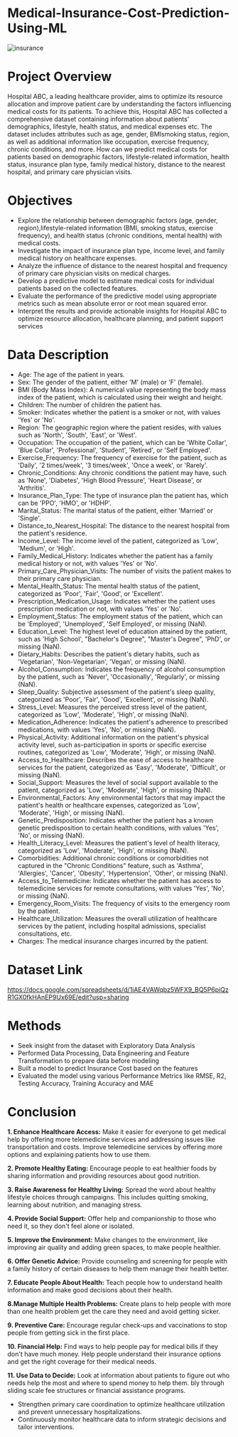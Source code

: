 # Medical-Insurance-Cost-Prediction-Using-ML

![insurance](https://github.com/badarunnisats/Medical-Insurance-Cost-Prediction-Using-ML/assets/109198401/9563997d-0273-4930-9e36-341a69d0d4cd)

# Project Overview

Hospital ABC, a leading healthcare provider, aims to optimize its resource allocation and improve patient care by understanding the factors influencing medical costs for its patients. To achieve this, Hospital 
ABC has collected a comprehensive dataset containing information about patients' demographics, lifestyle, health status, and medical expenses etc. The dataset includes attributes   such as age, gender, BMIsmoking 
status, region, as well as additional information like occupation, exercise frequency, chronic conditions, and more. How can we predict medical costs for patients based on demographic factors, lifestyle-related
information, health status, insurance plan type, family medical history, distance to the nearest hospital, and primary care physician visits.

# Objectives

 - Explore the relationship between demographic factors (age, gender, region),lifestyle-related information (BMI, smoking status, exercise frequency), and health status (chronic conditions, mental health) with 
   medical costs.
- Investigate the impact of insurance plan type, income level, and family medical history on healthcare expenses.
- Analyze the influence of distance to the nearest hospital and frequency of primary care physician visits on medical charges.
- Develop a predictive model to estimate medical costs for individual patients based on the collected features.
- Evaluate the performance of the predictive model using appropriate metrics such as mean absolute error or root mean squared error.
- Interpret the results and provide actionable insights for Hospital ABC to optimize resource allocation, healthcare planning, and patient support services

# Data Description

 - Age: The age of the patient in years.
 - Sex: The gender of the patient, either 'M' (male) or 'F' (female).
 - BMI (Body Mass Index): A numerical value representing the body mass index of the patient, which is calculated using their weight and height.
- Children: The number of children the patient has.
- Smoker: Indicates whether the patient is a smoker or not, with values 'Yes' or 'No'.
- Region: The geographic region where the patient resides, with values such as 'North', 'South', 'East', or 'West'.
- Occupation: The occupation of the patient, which can be 'White Collar', 'Blue Collar', 'Professional', 'Student', 'Retired', or 'Self Employed'.
- Exercise_Frequency: The frequency of exercise for the patient, such as 'Daily', '2 times/week', '3 times/week', 'Once a week', or 'Rarely'.
- Chronic_Conditions: Any chronic conditions the patient may have, such as 'None', 'Diabetes', 'High Blood Pressure', 'Heart Disease', or 'Arthritis'.
- Insurance_Plan_Type: The type of insurance plan the patient has, which can be 'PPO', 'HMO', or 'HDHP'.
- Marital_Status: The marital status of the patient, either 'Married' or 'Single'.
- Distance_to_Nearest_Hospital: The distance to the nearest hospital from the patient's residence.
- Income_Level: The income level of the patient, categorized as 'Low', 'Medium', or 'High'.
- Family_Medical_History: Indicates whether the patient has a family medical history or not, with values 'Yes' or 'No'.
- Primary_Care_Physician_Visits: The number of visits the patient makes to their primary care physician.
- Mental_Health_Status: The mental health status of the patient, categorized as 'Poor', 'Fair', 'Good', or 'Excellent'.
- Prescription_Medication_Usage: Indicates whether the patient uses prescription medication or not, with values 'Yes' or 'No'.
- Employment_Status: The employment status of the patient, which can be 'Employed', 'Unemployed', 'Self Employed', or missing (NaN).
- Education_Level: The highest level of education attained by the patient, such as 'High School', "Bachelor's Degree", "Master's Degree", 'PhD', or missing (NaN).
- Dietary_Habits: Describes the patient's dietary habits, such as 'Vegetarian', 'Non-Vegetarian', 'Vegan', or missing (NaN).
- Alcohol_Consumption: Indicates the frequency of alcohol consumption by the patient, such as 'Never', 'Occasionally', 'Regularly', or missing (NaN).
- Sleep_Quality: Subjective assessment of the patient's sleep quality, categorized as 'Poor', 'Fair', 'Good', 'Excellent', or missing (NaN).
- Stress_Level: Measures the perceived stress level of the patient, categorized as 'Low', 'Moderate', 'High', or missing (NaN).
- Medication_Adherence: Indicates the patient's adherence to prescribed medications, with values 'Yes', 'No', or missing (NaN).
- Physical_Activity: Additional information on the patient's physical activity level, such as-participation in sports or specific exercise routines, categorized as 'Low', 'Moderate', 'High', or missing (NaN).
- Access_to_Healthcare: Describes the ease of access to healthcare services for the patient, categorized as 'Easy', 'Moderate', 'Difficult', or missing (NaN).
- Social_Support: Measures the level of social support available to the patient, categorized as 'Low', 'Moderate', 'High', or missing (NaN).
- Environmental_Factors: Any environmental factors that may impact the patient's health or healthcare expenses, categorized as 'Low', 'Moderate', 'High', or missing (NaN).
- Genetic_Predisposition: Indicates whether the patient has a known genetic predisposition to certain health conditions, with values 'Yes', 'No', or missing (NaN).
- Health_Literacy_Level: Measures the patient's level of health literacy, categorized as 'Low', 'Moderate', 'High', or missing (NaN).
- Comorbidities: Additional chronic conditions or comorbidities not captured in the "Chronic Conditions" feature, such as 'Asthma', 'Allergies', 'Cancer', 'Obesity', 'Hypertension', 'Other', or missing (NaN).
- Access_to_Telemedicine: Indicates whether the patient has access to telemedicine services for remote consultations, with values 'Yes', 'No', or missing (NaN).
- Emergency_Room_Visits: The frequency of visits to the emergency room by the patient.
- Healthcare_Utilization: Measures the overall utilization of healthcare services by the patient, including hospital admissions, specialist consultations, etc.
- Charges: The medical insurance charges incurred by the patient.

# Dataset Link

https://docs.google.com/spreadsheets/d/1iAE4VAWqbz5WFX9_BQ5P6piQzR1GX0fkHAnEP9Ux69E/edit?usp=sharing

# Methods

 - Seek insight from the dataset with Exploratory Data Analysis
 - Performed Data Processing, Data Engineering and Feature Transformation to prepare data before modeling
 - Built a model to predict Insurance Cost based on the features
 - Evaluated the model using various Performance Metrics like RMSE, R2, Testing Accuracy, Training Accuracy and MAE

# Conclusion

**1. Enhance Healthcare Access:**
Make it easier for everyone to get medical help by offering more telemedicine services and addressing issues like transportation and costs. Improve telemedicine services by offering more options and explaining patients how to use them.

**2. Promote Healthy Eating:**
Encourage people to eat healthier foods by sharing information and providing resources about good nutrition.

**3. Raise Awareness for Healthy Living:**
Spread the word about healthy lifestyle choices through campaigns. This includes quitting smoking, learning about nutrition, and managing stress.

**4. Provide Social Support:**
Offer help and companionship to those who need it, so they don't feel alone or isolated.

**5. Improve the Environment:**
Make changes to the environment, like improving air quality and adding green spaces, to make people healthier.

**6. Offer Genetic Advice:**
Provide counseling and screening for people with a family history of certain diseases to help them manage their health better.

**7. Educate People About Health:**
Teach people how to understand health information and make good decisions about their health.

**8.Manage Multiple Health Problems:**
Create plans to help people with more than one health problem get the care they need and avoid getting sicker.

**9. Preventive Care:**
Encourage regular check-ups and vaccinations to stop people from getting sick in the first place.

**10. Financial Help:**
Find ways to help people pay for medical bills if they don't have much money. Help people understand their insurance options and get the right coverage for their medical needs.

**11. Use Data to Decide:**
Look at information about patients to figure out who needs help the most and where to spend money to help them.
bly through sliding scale fee structures or financial assistance programs.
- Strengthen primary care coordination to optimize healthcare utilization and prevent unnecessary hospitalizations.
- Continuously monitor healthcare data to inform strategic decisions and tailor interventions.
   
